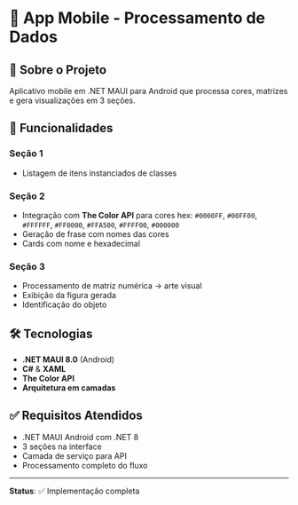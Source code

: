 ﻿ # 🎯 App Mobile - Processamento de Dados

## 📱 Sobre o Projeto
Aplicativo mobile em .NET MAUI para Android que processa cores, matrizes e gera visualizações em 3 seções.

## 🎯 Funcionalidades

### **Seção 1** 
- Listagem de itens instanciados de classes

### **Seção 2**
- Integração com **The Color API** para cores hex:
  `#0000FF`, `#00FF00`, `#FFFFFF`, `#FF0000`, `#FFA500`, `#FFFF00`, `#000000`
- Geração de frase com nomes das cores
- Cards com nome e hexadecimal

### **Seção 3**
- Processamento de matriz numérica → arte visual
- Exibição da figura gerada
- Identificação do objeto

## 🛠️ Tecnologias
- **.NET MAUI 8.0** (Android)
- **C#** & **XAML**
- **The Color API**
- **Arquitetura em camadas**

## ✅ Requisitos Atendidos
- .NET MAUI Android com .NET 8
- 3 seções na interface
- Camada de serviço para API
- Processamento completo do fluxo

---

**Status**: ✅ Implementação completa

